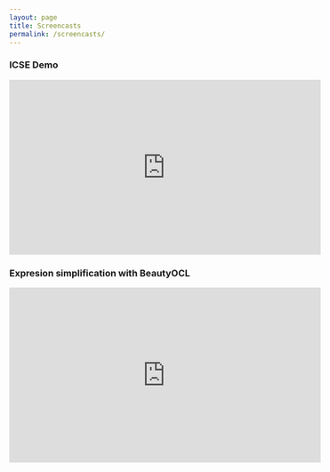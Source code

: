 ```yaml
---
layout: page
title: Screencasts
permalink: /screencasts/
---
```


### ICSE Demo

<iframe width="560" height="315" src="https://www.youtube.com/embed/bFpbZht7bqY?rel=0" frameborder="0" allow="autoplay; encrypted-media" allowfullscreen></iframe>

### Expresion simplification with BeautyOCL

<iframe width="560" height="315" src="https://www.youtube.com/embed/OhJU6WrAZ8o?rel=0" frameborder="0" allow="autoplay; encrypted-media" allowfullscreen></iframe>